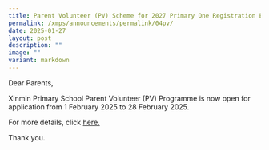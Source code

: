 ```yaml
---
title: Parent Volunteer (PV) Scheme for 2027 Primary One Registration Exercise
permalink: /xmps/announcements/permalink/04pv/
date: 2025-01-27
layout: post
description: ""
image: ""
variant: markdown
---
```

Dear Parents, 

Xinmin Primary School Parent Volunteer (PV) Programme is now open for application from 1 February 2025 to 28 February 2025. 

For more details, click [here.](https://docs.google.com/forms/d/e/1FAIpQLSfTuLioTotvAEGCUPeiKl0XvMRzJHRMoRU5jnSSTOka0DvByA/viewform?usp=header)

Thank you.
